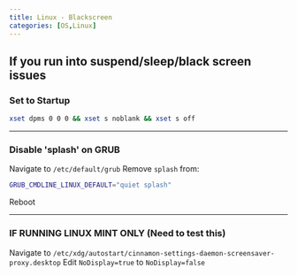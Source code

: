 ```yaml
---
title: Linux - Blackscreen
categories: [OS,Linux]
---
```


## If you run into suspend/sleep/black screen issues

### Set to Startup

```bash
xset dpms 0 0 0 && xset s noblank && xset s off
```

---

### Disable 'splash' on GRUB

Navigate to `/etc/default/grub`
Remove `splash` from:

```bash
GRUB_CMDLINE_LINUX_DEFAULT="quiet splash"
```

Reboot

---

### IF RUNNING LINUX MINT ONLY (Need to test this)

Navigate to `/etc/xdg/autostart/cinnamon-settings-daemon-screensaver-proxy.desktop`
Edit `NoDisplay=true` to `NoDisplay=false`
